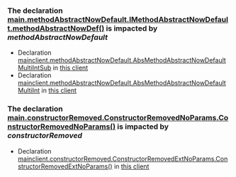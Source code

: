 
### The declaration [main.methodAbstractNowDefault.IMethodAbstractNowDefault.methodAbstractNowDef()](https://github.com/tdegueul/comp-changes/blob/main//src/main/methodAbstractNowDefault/IMethodAbstractNowDefault.java#L5-L5) is impacted by _methodAbstractNowDefault_
- Declaration [mainclient.methodAbstractNowDefault.AbsMethodAbstractNowDefaultMultiIntSub](https://github.com/tdegueul/comp-changes-client/blob/main//src/mainclient/methodAbstractNowDefault/AbsMethodAbstractNowDefaultMultiIntSub.java#L6-L8) in [this client](https://github.com/tdegueul/comp-changes-client)
- Declaration [mainclient.methodAbstractNowDefault.AbsMethodAbstractNowDefaultMultiInt](https://github.com/tdegueul/comp-changes-client/blob/main//src/mainclient/methodAbstractNowDefault/AbsMethodAbstractNowDefaultMultiInt.java#L6-L8) in [this client](https://github.com/tdegueul/comp-changes-client)
### The declaration [main.constructorRemoved.ConstructorRemovedNoParams.ConstructorRemovedNoParams()](https://github.com/tdegueul/comp-changes/blob/main//src/main/constructorRemoved/ConstructorRemovedNoParams.java#L5-L7) is impacted by _constructorRemoved_
- Declaration [mainclient.constructorRemoved.ConstructorRemovedExtNoParams.ConstructorRemovedExtNoParams()](https://github.com/tdegueul/comp-changes-client/blob/main//src/mainclient/constructorRemoved/ConstructorRemovedExtNoParams.java#L7-L9) in [this client](https://github.com/tdegueul/comp-changes-client)